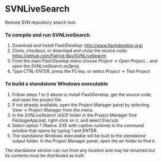 SVNLiveSearch
=============

Remote SVN repository search tool.

### To compile and run SVNLiveSearch ###

1. Download and install FlashDevelop: http://www.flashdevelop.org/
2. Clone, checkout, or download and unzip the source code: https://github.com/Patrick-Bay/SVNLiveSearch
3. From the main FlashDevelop menu choose *Project -> Open Project...* and open the *SVNLiveSearch.as3proj*.
4. Type CTRL-ENTER, press the F5 key, or select *Project -> Test Project*

### To build a standalone Windows executable ###

1. Follow steps 1 to 3 above to install FlashDevelop, get the source code, and open the project file.
2. If not already available, open the Project Manager panel by selecting *View -> Project Manager* from the menu.
3. In the *SVNLiveSearch (AS3)* folder in the Project Manager find *PackageApp.bat*, right-click on it, and select *Execute*.
4. Select option 1 (Native .EXE with captive runtime) in the command window that opens by typing 1 and ENTER.
5. The standalone Windows executable will be built to the *standalone* output folder. In the Project Manager panel, open the *air* folder to find it.

The standalone version can run from any location and may be renamed but its contents must be distributed as built.
